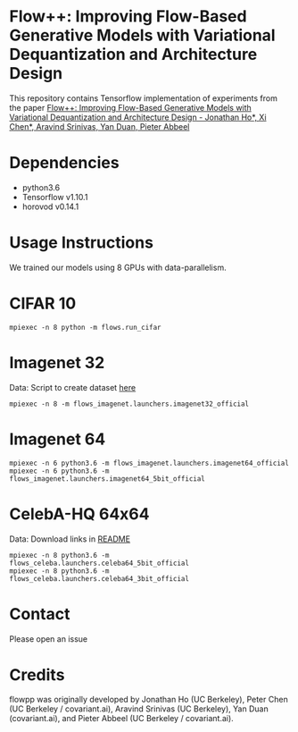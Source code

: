# Flow++: Improving Flow-Based Generative Models with Variational Dequantization and Architecture Design 

This repository contains Tensorflow implementation of experiments from the paper [Flow++: Improving Flow-Based Generative Models with Variational Dequantization and Architecture Design - Jonathan Ho*, Xi Chen*, Aravind Srinivas, Yan Duan, Pieter Abbeel](https://arxiv.org/abs/1902.00275)

# Dependencies

* python3.6 
* Tensorflow v1.10.1 
* horovod v0.14.1

# Usage Instructions

We trained our models using 8 GPUs with data-parallelism. 

# CIFAR 10 
```
mpiexec -n 8 python -m flows.run_cifar
```
# Imagenet 32

Data: Script to create dataset [here](https://github.com/aravind0706/flowpp/blob/master/flows_imagenet/create_imagenet_benchmark_datasets.py)

```
mpiexec -n 8 -m flows_imagenet.launchers.imagenet32_official
```
# Imagenet 64
```
mpiexec -n 6 python3.6 -m flows_imagenet.launchers.imagenet64_official
mpiexec -n 6 python3.6 -m flows_imagenet.launchers.imagenet64_5bit_official

```
# CelebA-HQ 64x64 

Data: Download links in [README](https://github.com/aravind0706/flowpp/tree/master/flows_celeba)

```
mpiexec -n 8 python3.6 -m flows_celeba.launchers.celeba64_5bit_official
mpiexec -n 8 python3.6 -m flows_celeba.launchers.celeba64_3bit_official

```
# Contact

Please open an issue

# Credits

flowpp was originally developed by Jonathan Ho (UC Berkeley), Peter Chen (UC Berkeley / covariant.ai), Aravind Srinivas (UC Berkeley), Yan Duan (covariant.ai), and Pieter Abbeel (UC Berkeley / covariant.ai). 
